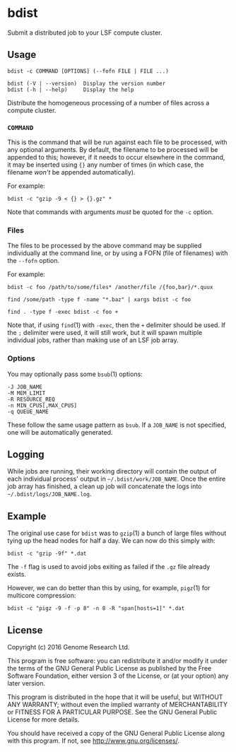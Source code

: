 # bdist

Submit a distributed job to your LSF compute cluster.

## Usage

    bdist -c COMMAND [OPTIONS] (--fofn FILE | FILE ...)
    
    bdist (-V | --version)  Display the version number
    bdist (-h | --help)     Display the help

Distribute the homogeneous processing of a number of files across a
compute cluster.

### `COMMAND`

This is the command that will be run against each file to be processed,
with any optional arguments. By default, the filename to be processed
will be appended to this; however, if it needs to occur elsewhere in the 
command, it may be inserted using `{}` any number of times (in which
case, the filename *won't* be appended automatically).

For example:

    bdist -c "gzip -9 < {} > {}.gz" *

Note that commands with arguments *must* be quoted for the `-c` option.

### Files

The files to be processed by the above command may be supplied
individually at the command line, or by using a FOFN (file of
filenames) with the `--fofn` option.

For example:

    bdist -c foo /path/to/some/files* /another/file /{foo,bar}/*.quux

    find /some/path -type f -name "*.baz" | xargs bdist -c foo

    find . -type f -exec bdist -c foo +

Note that, if using `find`(1) with `-exec`, then the `+` delimiter
should be used. If the `;` delimiter were used, it will still work, but
it will spawn multiple individual jobs, rather than making use of an LSF
job array.

### Options

You may optionally pass some `bsub`(1) options:

    -J JOB_NAME
    -M MEM_LIMIT
    -R RESOURCE_REQ
    -n MIN_CPUS[,MAX_CPUS]
    -q QUEUE_NAME

These follow the same usage pattern as `bsub`. If a `JOB_NAME` is not
specified, one will be automatically generated.

## Logging

While jobs are running, their working directory will contain the output
of each individual process' output in `~/.bdist/work/JOB_NAME`. Once the
entire job array has finished, a clean up job will concatenate the logs
into `~/.bdist/logs/JOB_NAME.log`.

## Example

The original use case for `bdist` was to `gzip`(1) a bunch of large
files without tying up the head nodes for half a day. We can now do this
simply with:

    bdist -c "gzip -9f" *.dat

The `-f` flag is used to avoid jobs exiting as failed if the `.gz` file
already exists.

However, we can do better than this by using, for example, `pigz`(1) for
multicore compression:

    bdist -c "pigz -9 -f -p 8" -n 8 -R "span[hosts=1]" *.dat

## License

Copyright (c) 2016 Genome Research Ltd.

This program is free software: you can redistribute it and/or modify it
under the terms of the GNU General Public License as published by the
Free Software Foundation, either version 3 of the License, or (at your
option) any later version.

This program is distributed in the hope that it will be useful, but
WITHOUT ANY WARRANTY; without even the implied warranty of
MERCHANTABILITY or FITNESS FOR A PARTICULAR PURPOSE. See the GNU General
Public License for more details.

You should have received a copy of the GNU General Public License along
with this program. If not, see <http://www.gnu.org/licenses/>.
